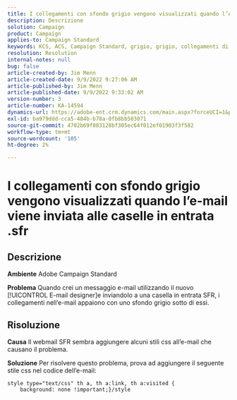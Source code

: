 ```yaml
---
title: I collegamenti con sfondo grigio vengono visualizzati quando l’e-mail viene inviata alle caselle in entrata .sfr
description: Descrizione
solution: Campaign
product: Campaign
applies-to: Campaign Standard
keywords: KCS, ACS, Campaign Standard, grigio, grigio, collegamenti di sfondo, e-mail, caselle in entrata .sfr, E-mail Designer
resolution: Resolution
internal-notes: null
bug: false
article-created-by: Jim Menn
article-created-date: 9/9/2022 9:27:06 AM
article-published-by: Jim Menn
article-published-date: 9/9/2022 9:33:02 AM
version-number: 3
article-number: KA-14594
dynamics-url: https://adobe-ent.crm.dynamics.com/main.aspx?forceUCI=1&pagetype=entityrecord&etn=knowledgearticle&id=ad383a90-2130-ed11-9db1-0022480866ad
exl-id: ba979ddd-cca5-484b-b78a-0fb8bb503071
source-git-commit: 4702b69f883128bf305ec64f012ef01903f3f582
workflow-type: tm+mt
source-wordcount: '105'
ht-degree: 2%

---
```


# I collegamenti con sfondo grigio vengono visualizzati quando l’e-mail viene inviata alle caselle in entrata .sfr

## Descrizione


<b>Ambiente</b>
Adobe Campaign Standard

<b>Problema</b>
Quando crei un messaggio e-mail utilizzando il nuovo [!UICONTROL E-mail designer]e inviandolo a una casella in entrata SFR, i collegamenti nell’e-mail appaiono con uno sfondo grigio sotto di essi.


## Risoluzione


<b>Causa</b>
Il webmail SFR sembra aggiungere alcuni stili css all’e-mail che causano il problema.

<b>Soluzione</b>
Per risolvere questo problema, prova ad aggiungere il seguente stile css nel codice dell’e-mail:


```
style type="text/css" th a, th a:link, th a:visited {
    background: none !important;}/style
```
